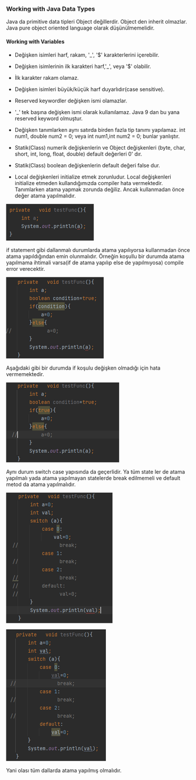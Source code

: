 ### Working with Java Data Types
Java da primitive data tipleri Object değillerdir. Object den inherit olmazlar. Java pure object oriented language olarak düşünülmemelidir.

#### Working with Variables
- Değişken isimleri harf, rakam, '_', '$' karakterlerini içerebilir.
- Değişken isimlerinin ilk karakteri harf,'_', veya '$' olabilir.
- İlk karakter rakam olamaz.
- Değişken isimleri büyük/küçük harf duyarlıdır(case sensitive).
- Reserved keywordler değişken ismi olamazlar.
- '_' tek başına değişken ismi olarak kullanılamaz. Java 9 dan bu yana reserved keyword olmuştur.
- Değişken tanımlarken aynı satırda birden fazla tip tanımı yapılamaz.
  int num1, double num2 = 0; veya int num1,int num2 = 0; bunlar yanlıştır.
  
- Statik(Class) numerik değişkenlerin ve Object değişkenleri (byte, char, short, int, long, float, double) default değerleri 0' dır.
- Statik(Class) boolean değişkenlerin default değeri false dur.

- Local değişkenleri initialize etmek zorunludur. Local değişkenleri initialize etmeden kullandığımızda compiler hata vermektedir.
Tanımlarken atama yapmak zorunda değiliz. Ancak kullanmadan önce değer atama yapılmalıdır.

![](./local_variable_initialize_1.png)  


  if statement gibi dallanmalı durumlarda atama yapılıyorsa kullanmadan önce atama yapıldığından emin olunmalıdır.
Örneğin koşullu bir durumda atama yapılmama ihtimali varsa(if de atama yapılıp else de yapılmıyosa) compile error verecektir.

![](./local_variable_initialize_2.png)

Aşağıdaki gibi bir durumda if koşulu değişken olmadığı için hata vermemektedir.

![](./local_variable_initialize_3.png)

Aynı durum switch case yapısında da geçerlidir. Ya tüm state ler de atama yapılmalı yada 
atama yapılmayan statelerde break edilmemeli ve default metod da atama yapılmalıdır.

![](./switch_case_illegal_1.png)

![](./switch_case_legal_1.png)

Yani olası tüm dallarda atama yapılmış olmalıdır.



